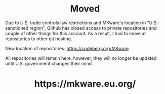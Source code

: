 <h1 align= "center">Moved</h1>

Due to U.S. trade controls law restrictions and MKware's location in "U.S.-sanctioned region", Github has closed access to private repositories and couple of other things for this account. As a result, I had to move all repositories to other git hosting.


New location of repositories: https://codeberg.org/MKware


All repositories will remain here, however, they will no longer be updated until U.S. government changes their mind.

<h1 align= "center">https://mkware.eu.org/</h1>
